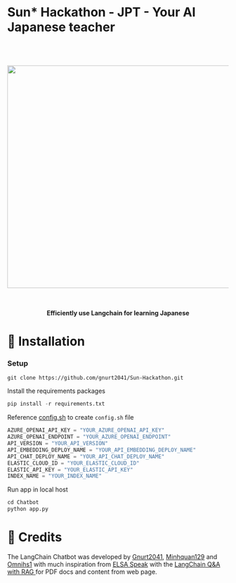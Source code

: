 # Sun* Hackathon - JPT - Your AI Japanese teacher 
<p align="center">
<br><br><br>
<a https://github.com/Haste171/langchain-chatbot/stargazers"><img src="https://cdn.discordapp.com/attachments/1095427515717267658/1102434550782632016/f.png" width="506px" length="266"></a>
<br><br><br>
</p>

<p align="center">
<b>Efficiently use Langchain for learning Japanese</b>

<!-- *The LangChain Chatbot is an AI chat interface for the open-source library LangChain. It provides conversational answers to questions about vector ingested documents.* -->
<!-- *Existing repo development is at a freeze while we develop a langchain chat bot website :)* -->


# 🚀 Installation

### Setup
```
git clone https://github.com/gnurt2041/Sun-Hackathon.git
```

Install the requirements packages
```python
pip install -r requirements.txt
```

Reference [config.sh](https://github.com/gnurt2041/Sun-Hackathon/blob/main/ChatBot/config.sh) to create `config.sh` file
```python
AZURE_OPENAI_API_KEY = "YOUR_AZURE_OPENAI_API_KEY"
AZURE_OPENAI_ENDPOINT = "YOUR_AZURE_OPENAI_ENDPOINT"
API_VERSION = "YOUR_API_VERSION"
API_EMBEDDING_DEPLOY_NAME = "YOUR_API_EMBEDDING_DEPLOY_NAME"
API_CHAT_DEPLOY_NAME = "YOUR_API_CHAT_DEPLOY_NAME"
ELASTIC_CLOUD_ID = "YOUR_ELASTIC_CLOUD_ID"
ELASTIC_API_KEY = "YOUR_ELASTIC_API_KEY"
INDEX_NAME = "YOUR_INDEX_NAME"
```

Run app in local host

```python
cd Chatbot
python app.py
```

# 📝 Credits

The LangChain  Chatbot was developed by [Gnurt2041](https://github.com/gnurt2041), [Minhquan129](https://github.com/Minhquan129) and [Omnihs1](https://github.com/Omnihs1) with much inspiration from [ELSA Speak]([https://twitter.com/mayowaoshin](https://vn.elsaspeak.com/en/homepage/)) with the [LangChain Q&A with RAG ](https://python.langchain.com/docs/use_cases/question_answering/) for PDF docs and content from web page.
